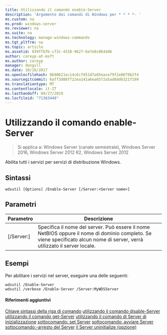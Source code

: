 ```yaml
---
title: Utilizzando il comando enable-Server
description: 'Argomento dei comandi di Windows per * * * *- '
ms.custom: na
ms.prod: windows-server
ms.reviewer: na
ms.suite: na
ms.technology: manage-windows-commands
ms.tgt_pltfrm: na
ms.topic: article
ms.assetid: 939ffbfb-cf3c-4310-9627-6e7e0c0644d6
author: coreyp-at-msft
ms.author: coreyp
manager: dongill
ms.date: 10/16/2017
ms.openlocfilehash: 0b90621ec14c6cf451d7a05eace79f2e0679b2f4
ms.sourcegitcommit: 6aff3d88ff22ea141a6ea6572a5ad8dd6321f199
ms.translationtype: MT
ms.contentlocale: it-IT
ms.lasthandoff: 09/27/2019
ms.locfileid: "71363448"
---
```

# <a name="using-the-enable-server-command"></a>Utilizzando il comando enable-Server

>Si applica a: Windows Server (canale semestrale), Windows Server 2016, Windows Server 2012 R2, Windows Server 2012

Abilita tutti i servizi per servizi di distribuzione Windows.
## <a name="syntax"></a>Sintassi
```
wdsutil [Options] /Enable-Server [/Server:<Server name>]
```
## <a name="parameters"></a>Parametri
|Parametro|Descrizione|
|-------|--------|
|[/Server:<Server name>]|Specifica il nome del server. Può essere il nome NetBIOS oppure il nome di dominio completo. Se viene specificato alcun nome di server, verrà utilizzato il server locale.|
## <a name="BKMK_examples"></a>Esempi
Per abilitare i servizi nel server, eseguire una delle seguenti:
```
wdsutil /Enable-Server
wdsutil /verbose /Enable-Server /Server:MyWDSServer
```
#### <a name="additional-references"></a>Riferimenti aggiuntivi
[Chiave sintassi della riga di comando](command-line-syntax-key.md)
[utilizzando il comando disable-Server](using-the-disable-server-command.md)
[utilizzando il comando get-Server](using-the-get-server-command.md)
[utilizzando il comando di Server di inizializzazione](using-the-initialize-server-command.md)
[sottocomando: set Server](subcommand-set-server.md)
[sottocomando: avviare Server](subcommand-start-server.md)
[sottocomando:-arresto del Server](subcommand-stop-server.md)
[il Server uninitialize (opzione)](the-uninitialize-server-option.md)
